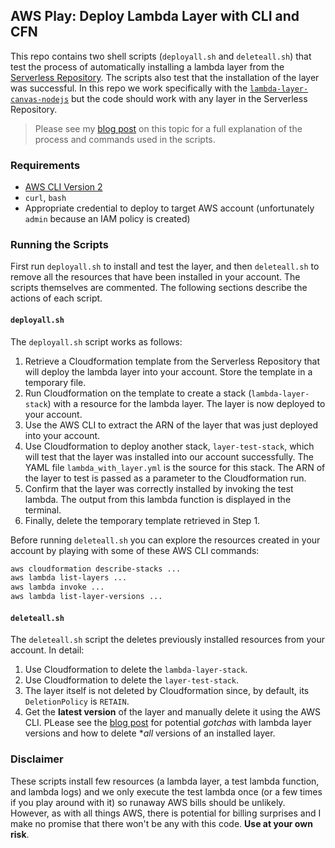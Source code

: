 ## AWS Play: Deploy Lambda Layer with CLI and CFN

This repo contains two shell scripts (`deployall.sh` and `deleteall.sh`) that test the process of automatically installing a lambda layer from the [Serverless Repository](https://aws.amazon.com/serverless/serverlessrepo/). The scripts also test that the installation of the layer was successful. In this repo we work specifically with the [`lambda-layer-canvas-nodejs`](https://serverlessrepo.aws.amazon.com/applications/us-east-1/990551184979/lambda-layer-canvas-nodejs) but the code should work with any layer in the Serverless Repository.

> Please see my [blog post]() on this topic for a full explanation of the process and commands used in the scripts.

### Requirements

- [AWS CLI Version 2](https://docs.aws.amazon.com/cli/latest/userguide/getting-started-install.html)
- `curl`, `bash`
- Appropriate credential to deploy to target AWS account (unfortunately `admin` because an IAM policy is created)

### Running the Scripts

First run `deployall.sh` to install and test the layer, and then `deleteall.sh` to remove all the resources that have been installed in your account. The scripts themselves are commented. The following sections describe the actions of each script.

#### `deployall.sh`

The `deployall.sh` script works as follows:

1. Retrieve a Cloudformation template from the Serverless Repository that will deploy the lambda layer into your account. Store the template in a temporary file.
1. Run Cloudformation on the template to create a stack (`lambda-layer-stack`) with a resource for the lambda layer. The layer is now deployed to your account.
1. Use the AWS CLI to extract the ARN of the layer that was just deployed into your account.
1. Use Cloudformation to deploy another stack, `layer-test-stack`, which will test that the layer was installed into our account successfully. The YAML file `lambda_with_layer.yml` is the source for this stack. The ARN of the layer to test is passed as a parameter to the Cloudformation run.
1. Confirm that the layer was correctly installed by invoking the test lambda. The output from this lambda function is displayed in the terminal.
1. Finally, delete the temporary template retrieved in Step 1.

Before running `deleteall.sh` you can explore the resources created in your account by playing with some of these AWS CLI commands:

```sh
aws cloudformation describe-stacks ...
aws lambda list-layers ...
aws lambda invoke ...
aws lambda list-layer-versions ...
```

#### `deleteall.sh`

The `deleteall.sh` script the deletes previously installed resources from your account. In detail:

1. Use Cloudformation to delete the `lambda-layer-stack`.
1. Use Cloudformation to delete the `layer-test-stack`.
1. The layer itself is not deleted by Cloudformation since, by default, its `DeletionPolicy` is `RETAIN`.
1. Get the **latest version** of the layer and manually delete it using the AWS CLI. PLease see the [blog post]() for potential _gotchas_ with lambda layer versions and how to delete \*_all_ versions of an installed layer.

### Disclaimer

These scripts install few resources (a lambda layer, a test lambda function, and lambda logs) and we only execute the test lambda once (or a few times if you play around with it) so runaway AWS bills should be unlikely. However, as with all things AWS, there is potential for billing surprises and I make no promise that there won't be any with this code. **Use at your own risk**.
